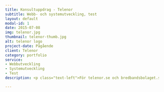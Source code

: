 ```yaml
---
title: Konsultuppdrag - Telenor
subtitle: Webb- och systemutveckling, test
layout: default
modal-id: 1
date: 2015-07-08
img: telenor.jpg
thumbnail: telenor-thumb.jpg
alt: telenor logo
project-date: Pågående
client: Telenor
category: portfolio
service: 
- Webbutveckling
- Systemutveckling
- Test
description: <p class="text-left">För telenor.se och bredbandsbolaget.se jobbar vi bl.a. med webbutveckling, systemutveckling och test. Vi gör jobb inom både frontend och backend och vi får bidra med en helhetssyn över utveckling och förvaltning av stora webbsystem. Under projekten har övergång genomförts till de senaste teknikerna HTML5/CSS3 för att möjliggöra responsiv webb och mobilanpassning och då handlar det om avancerad frontendutveckling med mycket javascript (jQuery-plugins) och Ajax.</p><p class="text-left">Vi har också varit ansvariga för implementation av statistikverktyget Google Analytics och vi har den primära kontakten med beställare och ansvarig webbanalytiker på Telenor.</p><p class="text-left">Vi har även ingått i en portalövergripande grupp som arbetat för att bidra till en standardiserad och modernare webb för alla webbplatser Telenor utvecklar.</p>

---
```

